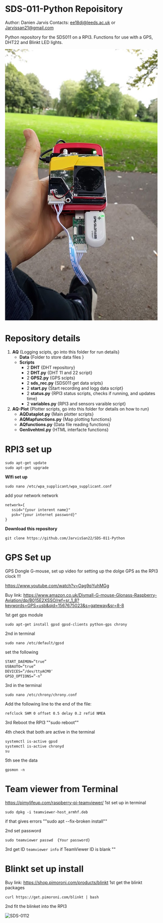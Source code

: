 # SDS-011-Python Repoisitory
Author: Danien Jarvis
Contacts: ee18dj@leeds.ac.uk or Jarvissan21@gmail.com

Python repository for the SDS011 on a RPI3. Functions for use with a GPS, DHT22 and Blinkt LED lights. 


![SDS-011](https://github.com/JarvisSan22/SDS-011-Python/blob/master/SDS011-setup.jpg)



# Repository details 
1. **AQ** {Logging scipts, go into this folder for run details}
   - **Data** {Folder to store data files }
   - **Scripts** 
     - 2 **DHT** {DHT repository}
     - 2 **DHT.py** {DHT 11 and 22 script}
     - 2 **GPS2.py** {GPS scipts}
     - 2 **sds_rec.py** {SDS011 get data sripts}
     - 2 **start.py**  {Start recording and logg data script}
     - 2 **status.py** {RPI3 status scripts, checks if running, and updates time}
     - 2 **variables.py** {RPI3 and sensors varaible script}
1. **AQ-Plot** {Plotter scripts, go into this folder for details on how to run}
   - **AQDataplot.py** {Main plotter scripts}
   - **AQMapfunctions.py** {Map plotting functions}
   - **AQfunctions.py** {Data file reading functions}
   - **Genlivehtml.py** {HTML interfacte functions}


  


# RPI3 set up 
```
sudo apt-get update
sudo apt-get upgrade
```

**WIfi set up** 
```
sudo nano /etc/wpa_supplicant/wpa_supplicant.conf
```
add  your network network
```
network={
   ssid="{your interent name}"
   psk="{your internet password}"
}
```

**Download this repository**
```
git clone https://github.com/JarvisSan22/SDS-011-Python
```


# GPS Set up 
GPS Dongle G-mouse, set up video for setting up the dolge GPS as the RPI3 clock !!!

https://www.youtube.com/watch?v=Oag9qYuhMGg

Buy link:
https://www.amazon.co.uk/Diymall-G-mouse-Glonass-Raspberry-Aviation/dp/B015E2XSSO/ref=sr_1_8?keywords=GPS+usb&qid=1567675023&s=gateway&sr=8-8

1st get gps module
```
sudo apt-get install gpsd gpsd-clients python-gps chrony
```
2nd  in terminal 
```
sudo nano /etc/default/gpsd
```
set the following
``` 
START_DAEMON=”true”
USBAUTO=”true”
DEVICES=”/dev/ttyACM0″
GPSD_OPTIONS=”-n”
```
3rd  in the terminal 
```
sudo nano /etc/chrony/chrony.conf
```
Add the following line to the end of the file:

```
refclock SHM 0 offset 0.5 delay 0.2 refid NMEA
```
3rd Reboot the RPI3 ""sudo reboot""

4th  check that both are active in the terminal
```
systemctl is-active gpsd
systemctl is-active chronyd
su
```
5th see the data
```
gpsmon -n
```



# Team viewer from Terminal 
https://pimylifeup.com/raspberry-pi-teamviewer/
1st set up  in terminal 
```
sudo dpkg -i teamviewer-host_armhf.deb
```
if that gives errors ""sudo apt --fix-broken install""

2nd set password 
```
sudo teamviewer passwd  {Your password}
```


3rd get ID
```teamviewer info```
if  TeamViewer ID is blank ""



# Blinkt set up install
Buy link: https://shop.pimoroni.com/products/blinkt
1st get the blinkt packages  
```
curl https://get.pimoroni.com/blinkt | bash
```
2nd fit the blinket into the RPI3 


![SDS-0112](https://github.com/JarvisSan22/SDS-011-Python/blob/master/SDSsetup.jpg)
